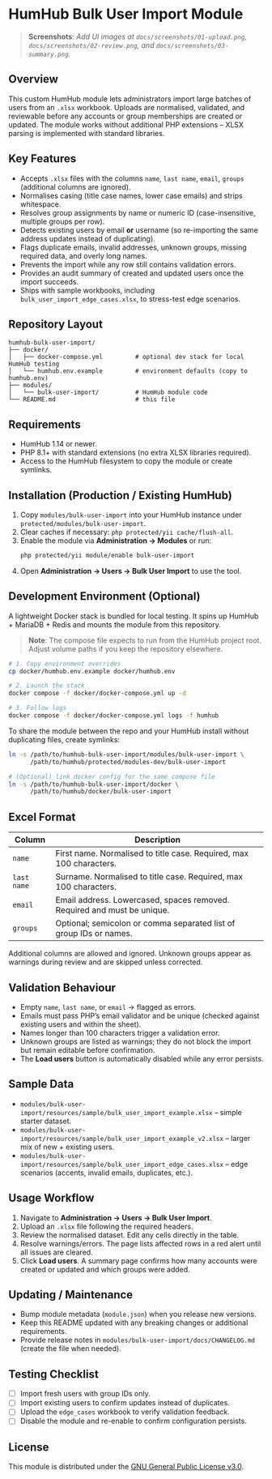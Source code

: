 # HumHub Bulk User Import Module

> **Screenshots**: _Add UI images at `docs/screenshots/01-upload.png`, `docs/screenshots/02-review.png`, and `docs/screenshots/03-summary.png`._

## Overview

This custom HumHub module lets administrators import large batches of users from an `.xlsx` workbook. Uploads are normalised, validated, and reviewable before any accounts or group memberships are created or updated. The module works without additional PHP extensions – XLSX parsing is implemented with standard libraries.

## Key Features

- Accepts `.xlsx` files with the columns `name`, `last name`, `email`, `groups` (additional columns are ignored).
- Normalises casing (title case names, lower case emails) and strips whitespace.
- Resolves group assignments by name or numeric ID (case-insensitive, multiple groups per row).
- Detects existing users by email **or** username (so re-importing the same address updates instead of duplicating).
- Flags duplicate emails, invalid addresses, unknown groups, missing required data, and overly long names.
- Prevents the import while any row still contains validation errors.
- Provides an audit summary of created and updated users once the import succeeds.
- Ships with sample workbooks, including `bulk_user_import_edge_cases.xlsx`, to stress-test edge scenarios.

## Repository Layout

```
humhub-bulk-user-import/
├── docker/
│   ├── docker-compose.yml         # optional dev stack for local HumHub testing
│   └── humhub.env.example         # environment defaults (copy to humhub.env)
├── modules/
│   └── bulk-user-import/          # HumHub module code
└── README.md                      # this file
```

## Requirements

- HumHub 1.14 or newer.
- PHP 8.1+ with standard extensions (no extra XLSX libraries required).
- Access to the HumHub filesystem to copy the module or create symlinks.

## Installation (Production / Existing HumHub)

1. Copy `modules/bulk-user-import` into your HumHub instance under `protected/modules/bulk-user-import`.
2. Clear caches if necessary: `php protected/yii cache/flush-all`.
3. Enable the module via **Administration → Modules** or run:
   ```bash
   php protected/yii module/enable bulk-user-import
   ```
4. Open **Administration → Users → Bulk User Import** to use the tool.

## Development Environment (Optional)

A lightweight Docker stack is bundled for local testing. It spins up HumHub + MariaDB + Redis and mounts the module from this repository.

> **Note**: The compose file expects to run from the HumHub project root. Adjust volume paths if you keep the repository elsewhere.

```bash
# 1. Copy environment overrides
cp docker/humhub.env.example docker/humhub.env

# 2. Launch the stack
docker compose -f docker/docker-compose.yml up -d

# 3. Follow logs
docker compose -f docker/docker-compose.yml logs -f humhub
```

To share the module between the repo and your HumHub install without duplicating files, create symlinks:

```bash
ln -s /path/to/humhub-bulk-user-import/modules/bulk-user-import \
      /path/to/humhub/protected/modules-dev/bulk-user-import

# (Optional) link docker config for the same compose file
ln -s /path/to/humhub-bulk-user-import/docker \
      /path/to/humhub/docker/bulk-user-import
```

## Excel Format

| Column       | Description                                                                 |
|--------------|-----------------------------------------------------------------------------|
| `name`       | First name. Normalised to title case. Required, max 100 characters.         |
| `last name`  | Surname. Normalised to title case. Required, max 100 characters.            |
| `email`      | Email address. Lowercased, spaces removed. Required and must be unique.     |
| `groups`     | Optional; semicolon or comma separated list of group IDs or names.          |

Additional columns are allowed and ignored. Unknown groups appear as warnings during review and are skipped unless corrected.

## Validation Behaviour

- Empty `name`, `last name`, or `email` → flagged as errors.
- Emails must pass PHP’s email validator and be unique (checked against existing users and within the sheet).
- Names longer than 100 characters trigger a validation error.
- Unknown groups are listed as warnings; they do not block the import but remain editable before confirmation.
- The **Load users** button is automatically disabled while any error persists.

## Sample Data

- `modules/bulk-user-import/resources/sample/bulk_user_import_example.xlsx` – simple starter dataset.
- `modules/bulk-user-import/resources/sample/bulk_user_import_example_v2.xlsx` – larger mix of new + existing users.
- `modules/bulk-user-import/resources/sample/bulk_user_import_edge_cases.xlsx` – edge scenarios (accents, invalid emails, duplicates, etc.).

## Usage Workflow

1. Navigate to **Administration → Users → Bulk User Import**.
2. Upload an `.xlsx` file following the required headers.
3. Review the normalised dataset. Edit any cells directly in the table.
4. Resolve warnings/errors. The page lists affected rows in a red alert until all issues are cleared.
5. Click **Load users**. A summary page confirms how many accounts were created or updated and which groups were added.

## Updating / Maintenance

- Bump module metadata (`module.json`) when you release new versions.
- Keep this README updated with any breaking changes or additional requirements.
- Provide release notes in `modules/bulk-user-import/docs/CHANGELOG.md` (create the file when needed).

## Testing Checklist

- [ ] Import fresh users with group IDs only.
- [ ] Import existing users to confirm updates instead of duplicates.
- [ ] Upload the `edge_cases` workbook to verify validation feedback.
- [ ] Disable the module and re-enable to confirm configuration persists.

## License

This module is distributed under the [GNU General Public License v3.0](LICENSE).

